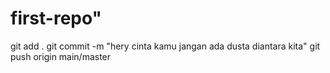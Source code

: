 # first-repo"


git add .
git commit -m "hery cinta kamu jangan ada dusta diantara kita"
git push origin main/master